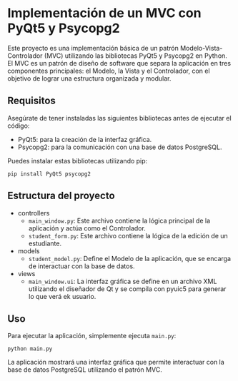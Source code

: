 # Implementación de un MVC con PyQt5 y Psycopg2

Este proyecto es una implementación básica de un patrón Modelo-Vista-Controlador (MVC) utilizando las bibliotecas PyQt5 y Psycopg2 en Python. El MVC es un patrón de diseño de software que separa la aplicación en tres componentes principales:
el Modelo, la Vista y el Controlador, con el objetivo de lograr una estructura organizada y modular.

## Requisitos

Asegúrate de tener instaladas las siguientes bibliotecas antes de ejecutar el código:

- PyQt5: para la creación de la interfaz gráfica.
- Psycopg2: para la comunicación con una base de datos PostgreSQL.

Puedes instalar estas bibliotecas utilizando pip:

```
pip install PyQt5 psycopg2
```

## Estructura del proyecto

- controllers
  - `main_window.py`: Este archivo contiene la lógica principal de la aplicación y actúa como el Controlador.
  - `student_form.py`: Este archivo contiene la lógica de la edición de un estudiante.
- models
  - `student_model.py`: Define el Modelo de la aplicación, que se encarga de interactuar con la base de datos.
- views
  - `main_window.ui`: La interfaz gráfica se define en un archivo XML utilizando el diseñador de Qt y se compila con pyuic5 para generar lo que verá ek usuario.

## Uso

Para ejecutar la aplicación, simplemente ejecuta `main.py`:
```
python main.py
```

La aplicación mostrará una interfaz gráfica que permite interactuar con la base de datos PostgreSQL utilizando el patrón MVC.
